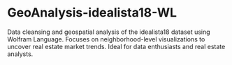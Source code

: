 # GeoAnalysis-idealista18-WL
Data cleansing and geospatial analysis of the idealista18 dataset using Wolfram Language. Focuses on neighborhood-level visualizations to uncover real estate market trends. Ideal for data enthusiasts and real estate analysts.
